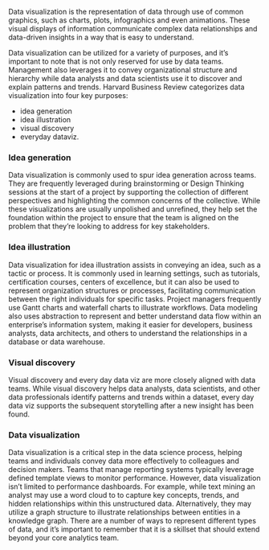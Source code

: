 Data visualization is the representation of data through use of common graphics, such as charts, plots, infographics and even animations. 
These visual displays of information communicate complex data relationships and data-driven insights in a way that is easy to understand.

Data visualization can be utilized for a variety of purposes, and it’s important to note that is not only reserved for use by data teams. Management also leverages it to convey organizational structure and hierarchy while data analysts and data scientists use it to discover and explain patterns and trends. 
Harvard Business Review categorizes data visualization into four key purposes: 
* idea generation
* idea illustration
* visual discovery
* everyday dataviz. 

### Idea generation
Data visualization is commonly used to spur idea generation across teams. They are frequently leveraged during brainstorming or Design Thinking sessions at the start of a project by supporting the collection of different perspectives and highlighting the common concerns of the collective. While these visualizations are usually unpolished and unrefined, they help set the foundation within the project to ensure that the team is aligned on the problem that they’re looking to address for key stakeholders.

### Idea illustration
Data visualization for idea illustration assists in conveying an idea, such as a tactic or process. It is commonly used in learning settings, such as tutorials, certification courses, centers of excellence, but it can also be used to represent organization structures or processes, facilitating communication between the right individuals for specific tasks. Project managers frequently use Gantt charts and waterfall charts to illustrate workflows. Data modeling also uses abstraction to represent and better understand data flow within an enterprise’s information system, making it easier for developers, business analysts, data architects, and others to understand the relationships in a database or data warehouse.

### Visual discovery
Visual discovery and every day data viz are more closely aligned with data teams. While visual discovery helps data analysts, data scientists, and other data professionals identify patterns and trends within a dataset, every day data viz supports the subsequent storytelling after a new insight has been found.

### Data visualization
Data visualization is a critical step in the data science process, helping teams and individuals convey data more effectively to colleagues and decision makers. Teams that manage reporting systems typically leverage defined template views to monitor performance. However, data visualization isn’t limited to performance dashboards. For example, while text mining an analyst may use a word cloud to to capture key concepts, trends, and hidden relationships within this unstructured data. Alternatively, they may utilize a graph structure to illustrate relationships between entities in a knowledge graph. There are a number of ways to represent different types of data, and it’s important to remember that it is a skillset that should extend beyond your core analytics team.


